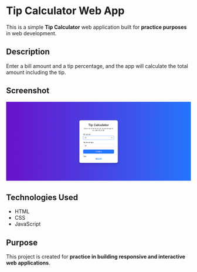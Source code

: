 # Tip Calculator Web App

This is a simple **Tip Calculator** web application built for **practice purposes** in web development.  

## Description
Enter a bill amount and a tip percentage, and the app will calculate the total amount including the tip.  

## Screenshot
![Tip Calculator Screenshot](screenshot.png)

## Technologies Used
- HTML
- CSS
- JavaScript

## Purpose
This project is created for **practice in building responsive and interactive web applications**.
